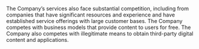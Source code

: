 The  Company’s  services  also  face  substantial  competition,  including  from  companies  that  have  significant  resources  and
experience  and  have  established  service  offerings  with  large  customer  bases.  The  Company  competes  with  business  models
that provide content to users for free. The Company also competes with illegitimate means to obtain third-party digital content
and applications.